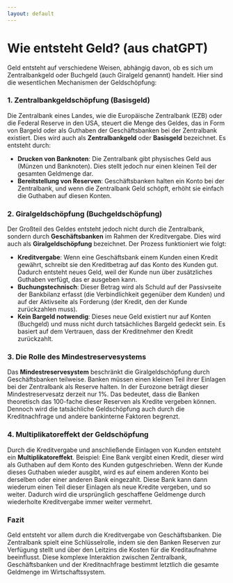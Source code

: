 ```yaml
---
layout: default
---
```


<!-- tbd - vereinfachen und verständlich machen -->

# Wie entsteht Geld? (aus chatGPT)

Geld entsteht auf verschiedene Weisen, abhängig davon, ob es sich um Zentralbankgeld oder Buchgeld (auch Giralgeld genannt) handelt. Hier sind die wesentlichen Mechanismen der Geldschöpfung:

### 1. **Zentralbankgeldschöpfung (Basisgeld)**
Die Zentralbank eines Landes, wie die Europäische Zentralbank (EZB) oder die Federal Reserve in den USA, steuert die Menge des Geldes, das in Form von Bargeld oder als Guthaben der Geschäftsbanken bei der Zentralbank existiert. Dies wird auch als **Zentralbankgeld** oder **Basisgeld** bezeichnet. Es entsteht durch:

- **Drucken von Banknoten**: Die Zentralbank gibt physisches Geld aus (Münzen und Banknoten). Dies stellt jedoch nur einen kleinen Teil der gesamten Geldmenge dar.
- **Bereitstellung von Reserven**: Geschäftsbanken halten ein Konto bei der Zentralbank, und wenn die Zentralbank Geld schöpft, erhöht sie einfach die Guthaben auf diesen Konten.

### 2. **Giralgeldschöpfung (Buchgeldschöpfung)**
Der Großteil des Geldes entsteht jedoch nicht durch die Zentralbank, sondern durch **Geschäftsbanken** im Rahmen der Kreditvergabe. Dies wird auch als **Giralgeldschöpfung** bezeichnet. Der Prozess funktioniert wie folgt:

- **Kreditvergabe**: Wenn eine Geschäftsbank einem Kunden einen Kredit gewährt, schreibt sie den Kreditbetrag auf das Konto des Kunden gut. Dadurch entsteht neues Geld, weil der Kunde nun über zusätzliches Guthaben verfügt, das er ausgeben kann.
- **Buchungstechnisch**: Dieser Betrag wird als Schuld auf der Passivseite der Bankbilanz erfasst (die Verbindlichkeit gegenüber dem Kunden) und auf der Aktivseite als Forderung (der Kredit, den der Kunde zurückzahlen muss).
- **Kein Bargeld notwendig**: Dieses neue Geld existiert nur auf Konten (Buchgeld) und muss nicht durch tatsächliches Bargeld gedeckt sein. Es basiert auf dem Vertrauen, dass der Kreditnehmer den Kredit zurückzahlt.

### 3. **Die Rolle des Mindestreservesystems**
Das **Mindestreservesystem** beschränkt die Giralgeldschöpfung durch Geschäftsbanken teilweise. Banken müssen einen kleinen Teil ihrer Einlagen bei der Zentralbank als Reserve halten. In der Eurozone beträgt dieser Mindestreservesatz derzeit nur 1%. Das bedeutet, dass die Banken theoretisch das 100-fache dieser Reserven als Kredite vergeben können. Dennoch wird die tatsächliche Geldschöpfung auch durch die Kreditnachfrage und andere bankinterne Faktoren begrenzt.

### 4. **Multiplikatoreffekt der Geldschöpfung**
Durch die Kreditvergabe und anschließende Einlagen von Kunden entsteht ein **Multiplikatoreffekt**. Beispiel: Eine Bank vergibt einen Kredit, dieser wird als Guthaben auf dem Konto des Kunden gutgeschrieben. Wenn der Kunde dieses Guthaben wieder ausgibt, wird es auf einem anderen Konto bei derselben oder einer anderen Bank eingezahlt. Diese Bank kann dann wiederum einen Teil dieser Einlagen als neue Kredite vergeben, und so weiter. Dadurch wird die ursprünglich geschaffene Geldmenge durch wiederholte Kreditvergabe immer weiter vermehrt.

### Fazit
Geld entsteht vor allem durch die Kreditvergabe von Geschäftsbanken. Die Zentralbank spielt eine Schlüsselrolle, indem sie den Banken Reserven zur Verfügung stellt und über den Leitzins die Kosten für die Kreditaufnahme beeinflusst. Diese komplexe Interaktion zwischen Zentralbank, Geschäftsbanken und der Kreditnachfrage bestimmt letztlich die gesamte Geldmenge im Wirtschaftssystem.
